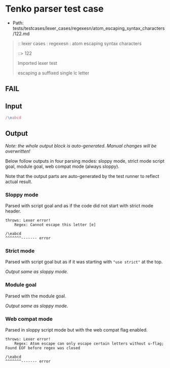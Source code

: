 # Tenko parser test case

- Path: tests/testcases/lexer_cases/regexesn/atom_escaping_syntax_characters/122.md

> :: lexer cases : regexesn : atom escaping syntax characters
>
> ::> 122
>
> Imported lexer test
>
> escaping a suffixed single lc letter

## FAIL

## Input

`````js
/\eabcd
`````

## Output

_Note: the whole output block is auto-generated. Manual changes will be overwritten!_

Below follow outputs in four parsing modes: sloppy mode, strict mode script goal, module goal, web compat mode (always sloppy).

Note that the output parts are auto-generated by the test runner to reflect actual result.

### Sloppy mode

Parsed with script goal and as if the code did not start with strict mode header.

`````
throws: Lexer error!
    Regex: Cannot escape this letter [e]

/\eabcd
^^^^^^^------- error
`````

### Strict mode

Parsed with script goal but as if it was starting with `"use strict"` at the top.

_Output same as sloppy mode._

### Module goal

Parsed with the module goal.

_Output same as sloppy mode._

### Web compat mode

Parsed in sloppy script mode but with the web compat flag enabled.

`````
throws: Lexer error!
    Regex: Atom escape can only escape certain letters without u-flag; Found EOF before regex was closed

/\eabcd
^^^^^^^------- error
`````

